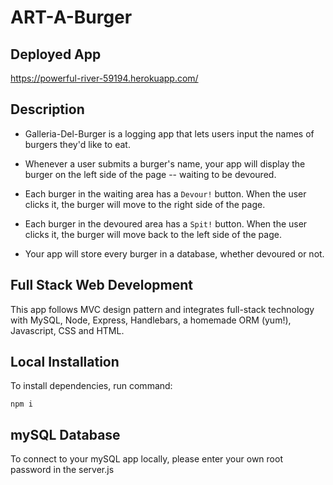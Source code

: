 # ART-A-Burger

## Deployed App

https://powerful-river-59194.herokuapp.com/


## Description

* Galleria-Del-Burger is a logging app that lets users input the names of burgers they'd like to eat.

* Whenever a user submits a burger's name, your app will display the burger on the left side of the page -- waiting to be devoured.

* Each burger in the waiting area has a `Devour!` button. When the user clicks it, the burger will move to the right side of the page.

* Each burger in the devoured area has a `Spit!` button. When the user clicks it, the burger will move back to the left side of the page.

* Your app will store every burger in a database, whether devoured or not.


## Full Stack Web Development

This app follows MVC design pattern and integrates full-stack technology with MySQL, Node, Express, Handlebars, a homemade ORM (yum!), Javascript, CSS and HTML. 


## Local Installation

To install dependencies, run command:

```
npm i
```


## mySQL Database

To connect to your mySQL app locally, please enter your own root password in the server.js